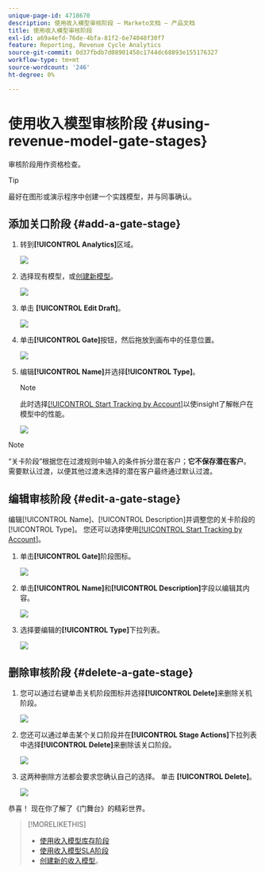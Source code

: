 ```yaml
---
unique-page-id: 4718670
description: 使用收入模型审核阶段 — Marketo文档 — 产品文档
title: 使用收入模型审核阶段
exl-id: a69a4efd-76de-4bfa-81f2-6e74048f30f7
feature: Reporting, Revenue Cycle Analytics
source-git-commit: 0d37fbdb7d08901458c1744dc68893e155176327
workflow-type: tm+mt
source-wordcount: '246'
ht-degree: 0%

---
```


# 使用收入模型审核阶段 {#using-revenue-model-gate-stages}

审核阶段用作资格检查。

>[!TIP]
>
>最好在图形或演示程序中创建一个实践模型，并与同事确认。

## 添加关口阶段 {#add-a-gate-stage}

1. 转到&#x200B;**[!UICONTROL Analytics]**&#x200B;区域。

   ![](assets/image2015-4-27-23-3a27-3a43.png)

1. 选择现有模型，或[创建新模型](/help/marketo/product-docs/reporting/revenue-cycle-analytics/revenue-cycle-models/create-a-new-revenue-model.md)。

   ![](assets/image2015-4-27-15-3a6-3a30.png)

1. 单击 **[!UICONTROL Edit Draft]**。

   ![](assets/image2015-4-27-12-3a10-3a49.png)

1. 单击&#x200B;**[!UICONTROL Gate]**&#x200B;按钮，然后拖放到画布中的任意位置。

   ![](assets/image2015-4-27-16-3a54-3a19.png)

1. 编辑&#x200B;**[!UICONTROL Name]**&#x200B;并选择&#x200B;**[!UICONTROL Type]**。

   >[!NOTE]
   >
   >此时选择[[!UICONTROL Start Tracking by Account]](/help/marketo/product-docs/reporting/revenue-cycle-analytics/revenue-cycle-models/start-tracking-by-account-in-the-revenue-modeler.md)以使insight了解帐户在模型中的性能。

   ![](assets/image2015-4-28-12-3a1-3a7.png)

>[!NOTE]
>
>“关卡阶段”根据您在过渡规则中输入的条件拆分潜在客户；**它不保存潜在客户**。 需要默认过渡，以便其他过渡未选择的潜在客户最终通过默认过渡。

## 编辑审核阶段 {#edit-a-gate-stage}

编辑[!UICONTROL Name]、[!UICONTROL Description]并调整您的关卡阶段的[!UICONTROL Type]。 您还可以选择使用[[!UICONTROL Start Tracking by Account]](/help/marketo/product-docs/reporting/revenue-cycle-analytics/revenue-cycle-models/start-tracking-by-account-in-the-revenue-modeler.md)。

1. 单击&#x200B;**[!UICONTROL Gate]**&#x200B;阶段图标。

   ![](assets/image2015-4-27-17-3a11-3a41.png)

1. 单击&#x200B;**[!UICONTROL Name]**&#x200B;和&#x200B;**[!UICONTROL Description]**&#x200B;字段以编辑其内容。

   ![](assets/image2015-4-28-12-3a17-3a22.png)

1. 选择要编辑的&#x200B;**[!UICONTROL Type]**&#x200B;下拉列表。

   ![](assets/image2015-4-27-17-3a14-3a7.png)

## 删除审核阶段 {#delete-a-gate-stage}

1. 您可以通过右键单击关机阶段图标并选择&#x200B;**[!UICONTROL Delete]**&#x200B;来删除关机阶段。

   ![](assets/image2015-4-28-12-3a30-3a19.png)

1. 您还可以通过单击某个关口阶段并在&#x200B;**[!UICONTROL Stage Actions]**&#x200B;下拉列表中选择&#x200B;**[!UICONTROL Delete]**&#x200B;来删除该关口阶段。

   ![](assets/image2015-4-28-12-3a56-3a28.png)

1. 这两种删除方法都会要求您确认自己的选择。 单击 **[!UICONTROL Delete]**。

   ![](assets/image2015-4-28-12-3a52-3a22.png)

恭喜！ 现在你了解了《门舞台》的精彩世界。

>[!MORELIKETHIS]
>
>* [使用收入模型库存阶段](/help/marketo/product-docs/reporting/revenue-cycle-analytics/revenue-cycle-models/using-revenue-model-inventory-stages.md)
>* [使用收入模型SLA阶段](/help/marketo/product-docs/reporting/revenue-cycle-analytics/revenue-cycle-models/using-revenue-model-sla-stages.md)
>* [创建新的收入模型](/help/marketo/product-docs/reporting/revenue-cycle-analytics/revenue-cycle-models/create-a-new-revenue-model.md)。
